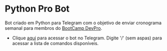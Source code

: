 # Python Pro Bot

Bot criado em Python para Telegram com o objetivo de enviar cronograma semanal para membros do [BootCamp DevPro](https://pythonpro.com.br/).

* Clique [aqui](https://t.me/Bootcamp_DevPro_bot) para acessar o bot no Telegram. Digite '/' (sem aspas) para acessar a
  lista de comandos disponíveis.